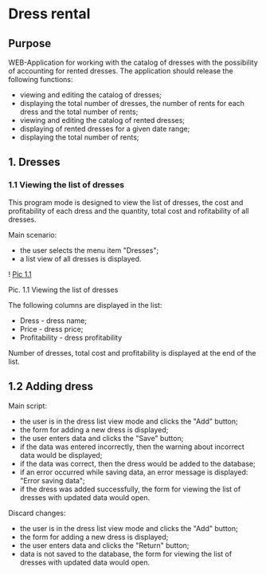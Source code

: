 # Dress rental
## Purpose

  WEB-Application for working with the catalog of dresses with the possibility of accounting for rented dresses.
  The application should release the following functions:
  * viewing and editing the catalog of dresses;
  * displaying the total number of dresses, the number of rents for each dress and the total number of rents;
  * viewing and editing the catalog of rented dresses;
  * displaying of rented dresses for a given date range;
  * displaying the total number of rents;
  
## 1. Dresses
### 1.1 Viewing the list of dresses
  This program mode is designed to view the list of dresses, the cost and profitability of each dress and the quantity, total cost and rofitability of all dresses.
  
  
  Main scenario:
  * the user selects the menu item "Dresses";
  * a list view of all dresses is displayed.
  
  ! [Pic 1.1](https://github.com/Brest-Java-Course-2020/kkarpesh-dress-rental/raw/dev/documentation/pictures/Pic.%201.1%20View%20list%20of%20dresses.png)

Pic. 1.1 Viewing the list of dresses

The following columns are displayed in the list:
* Dress - dress name;
* Price - dress price;
* Profitability - dress profitability

Number of dresses, total cost and profitability is displayed at the end of the list.

## 1.2 Adding dress
  
  Main script:
  * the user is in the dress list view mode and clicks the "Add" button;
  * the form for adding a new dress is displayed;
  * the user enters data and clicks the "Save" button;
  * if the data was entered incorrectly, then the warning about incorrect data would be displayed;
  * if the data was correct, then the dress would be added to the database;
  * if an error occurred while saving data, an error message is displayed: "Error saving data";
  * if the dress was added successfully, the form for viewing the list of dresses with updated data would open. 
  
  Discard changes:
  * the user is in the dress list view mode and clicks the "Add" button;
  * the form for adding a new dress is displayed;
  * the user enters data and clicks the "Return" button;
  * data is not saved to the database, the form for viewing the list of dresses with updated data would open. 
  
